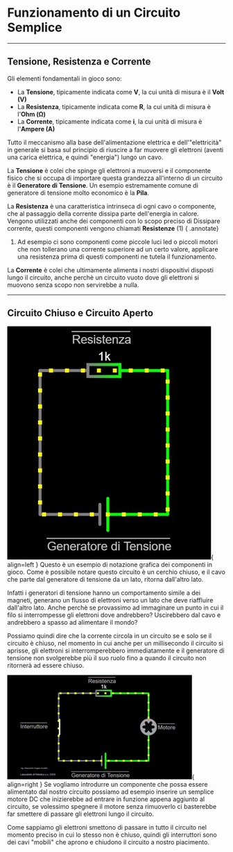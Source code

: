 # Funzionamento di un Circuito Semplice

---

## Tensione, Resistenza e Corrente

Gli elementi fondamentali in gioco sono:

- La **Tensione**, tipicamente indicata come **V**, la cui unità di misura è il **Volt (V)**
- La **Resistenza**, tipicamente indicata come **R**, la cui unità di misura è l'**Ohm (Ω)**
- La **Corrente**, tipicamente indicata come **i**, la cui unità di misura è l'**Ampere (A)**

Tutto il meccanismo alla base dell'alimentazione elettrica e dell'"elettricità" in generale si basa sul principio di riuscire a far muovere gli elettroni (aventi una carica elettrica, e quindi "energia") lungo un cavo.

La **Tensione** è colei che spinge gli elettroni a muoversi e il componente fisico che si occupa di importare questa grandezza all'interno di un circuito è il **Generatore di Tensione**. Un esempio estremamente comune di generatore di tensione molto economico è la **Pila**.

La **Resistenza** è una caratteristica intrinseca di ogni cavo o componente, che al passaggio della corrente dissipa parte dell'energia in calore. Vengono utilizzati anche dei componenti con lo scopo preciso di Dissipare corrente, questi componenti vengono chiamati **Resistenze** (1)
{ .annotate}

1.  Ad esempio ci sono componenti come piccole luci led o piccoli motori che non tollerano una corrente superiore ad un certo valore, applicare una resistenza prima di questi componenti ne tutela il funzionamento.

La **Corrente** è colei che ultimamente alimenta i nostri dispositivi disposti lungo il circuito, anche perchè un circuito vuoto dove gli elettroni si muovono senza scopo non servirebbe a nulla.

---

## Circuito Chiuso e Circuito Aperto

![Esempio di Circuito](media/c1.JPG){ align=left } Questo è un esempio di notazione grafica dei componenti in gioco. Come è possibile notare questo circuito è un cerchio chiuso, e il cavo che parte dal generatore di tensione da un lato, ritorna dall'altro lato.

Infatti i generatori di tensione hanno un comportamento simile a dei magneti, generano un flusso di elettroni verso un lato che deve riaffluire dall'altro lato. Anche perchè se provassimo ad immaginare un punto in cui il filo si interrompesse gli elettroni dove andrebbero? Uscirebbero dal cavo e andrebbero a spasso ad alimentare il mondo?

Possiamo quindi dire che la corrente circola in un circuito se e solo se il circuito è chiuso, nel momento in cui anche per un millisecondo il circuito si aprisse, gli elettroni si interromperebbero immediatamente e il generatore di tensione non svolgerebbe più il suo ruolo fino a quando il circuito non ritornerà ad essere chiuso.

![Esempio di Motore](media/gif1.gif){ align=right } Se vogliamo introdurre un componente che possa essere alimentato dal nostro circuito possiamo ad esempio inserire un semplice motore DC che inizierebbe ad entrare in funzione appena aggiunto al circuito, se volessimo spegnere il motore senza rimuoverlo ci basterebbe far smettere di passare gli elettroni lungo il circuito.

Come sappiamo gli elettroni smettono di passare in tutto il circuito nel momento preciso in cui lo stesso non è chiuso, quindi gli interruttori sono dei cavi "mobili" che aprono e chiudono il circuito a nostro piacimento.


